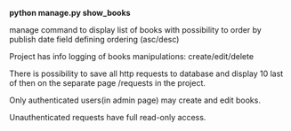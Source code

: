 
**python manage.py show_books**

manage command to display list of books with possibility to order by publish
date field defining ordering (asc/desc)

Project has info logging of books manipulations: create/edit/delete

There is possibility to save all http requests to database and display 10 last of then on
the separate page /requests in the project. 


Only authenticated users(in admin page) may create and edit books.

Unauthenticated requests have full read-only access.
